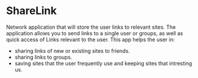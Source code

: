 # ShareLink

Network application that will store the user links to relevant sites. The application allows you to send links to a single user or groups, as well as quick access of Links relevant to the user.
This app helps the user in:
- sharing links of new or existing sites to friends.
- sharing links to groups.
- saving sites that the user frequently use and keeping sites that intresting us.

# 

